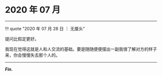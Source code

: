 # 2020 年 07 月

---

!!! quote "2020 年 07 月 28 日 ｜ 无厘头"

提问比假定更好。
 
我现在觉得这就是人和人交流的基础。要是随随便便摆出一副我很了解对方的样子来，你会慢慢失去那个人的。

---

**_Fin._**
